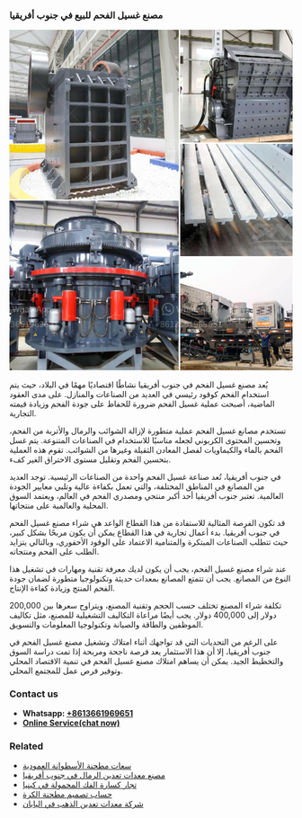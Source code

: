<h3>مصنع غسيل الفحم للبيع في جنوب أفريقيا</h3><img src='1701853630.jpg' alt=''><p>يُعد مصنع غسيل الفحم في جنوب أفريقيا نشاطًا اقتصاديًا مهمًا في البلاد، حيث يتم استخدام الفحم كوقود رئيسي في العديد من الصناعات والمنازل. على مدى العقود الماضية، أصبحت عملية غسيل الفحم ضرورة للحفاظ على جودة الفحم وزيادة قيمته التجارية.</p><p>تستخدم مصانع غسيل الفحم عملية متطورة لإزالة الشوائب والرمال والأتربة من الفحم، وتحسين المحتوى الكربوني لجعله مناسبًا للاستخدام في الصناعات المتنوعة. يتم غسل الفحم بالماء والكيماويات لفصل المعادن الثقيلة وغيرها من الشوائب. تقوم هذه العملية بتحسين الفحم وتقليل مستوى الاحتراق الغير كفء.</p><p>في جنوب أفريقيا، تُعد صناعة غسيل الفحم واحدة من الصناعات الرئيسية. توجد العديد من المصانع في المناطق المختلفة، والتي تعمل بكفاءة عالية وتلبي معايير الجودة العالمية. تعتبر جنوب أفريقيا أحد أكبر منتجي ومصدري الفحم في العالم، ويعتمد السوق المحلية والعالمية على منتجاتها.</p><p>قد تكون الفرصة المثالية للاستفادة من هذا القطاع الواعد هي شراء مصنع غسيل الفحم في جنوب أفريقيا. بدء أعمال تجارية في هذا القطاع يمكن أن يكون مربحًا بشكل كبير، حيث تتطلب الصناعات المبتكرة والمتنامية الاعتماد على الوقود الأحفوري، وبالتالي يتزايد الطلب على الفحم ومنتجاته.</p><p>عند شراء مصنع غسيل الفحم، يجب أن يكون لديك معرفة تقنية ومهارات في تشغيل هذا النوع من المصانع. يجب أن تتمتع المصانع بمعدات حديثة وتكنولوجيا متطورة لضمان جودة الفحم المنتج وزيادة كفاءة الإنتاج.</p><p>تكلفة شراء المصنع تختلف حسب الحجم وتقنية المصنع، ويتراوح سعرها بين 200,000 دولار إلى 400,000 دولار. يجب أيضًا مراعاة التكاليف التشغيلية للمصنع، مثل تكاليف الموظفين والطاقة والصيانة وتكنولوجيا المعلومات والتسويق.</p><p>على الرغم من التحديات التي قد تواجهك أثناء امتلاك وتشغيل مصنع غسيل الفحم في جنوب أفريقيا، إلا أن هذا الاستثمار يعد فرصة ناجحة ومربحة إذا تمت دراسة السوق والتخطيط الجيد. يمكن أن يساهم امتلاك مصنع غسيل الفحم في تنمية الاقتصاد المحلي وتوفير فرص عمل للمجتمع المحلي.</p><h3>Contact us</h3><ul><li><strong>Whatsapp:&nbsp;<a href="https://wa.me/8613661969651">+8613661969651</a></strong></li><li><a href="https://swt.shibang-china.com/?git&amp;zhl&amp;مصنع غسيل الفحم للبيع في جنوب أفريقيا"><strong>Online Service(chat now)</strong></a></li></ul><h3>Related</h3><ul><li><a href='سعات مطحنة الأسطوانة العمودية.md'>سعات مطحنة الأسطوانة العمودية</a></li><li><a href='مصنع معدات تعدين الرمال في جنوب أفريقيا.md'>مصنع معدات تعدين الرمال في جنوب أفريقيا</a></li><li><a href='تجار كسارة الفك المحمولة في كينيا.md'>تجار كسارة الفك المحمولة في كينيا</a></li><li><a href='حساب تصميم مطحنة الكرة.md'>حساب تصميم مطحنة الكرة</a></li><li><a href='شركة معدات تعدين الذهب في اليابان.md'>شركة معدات تعدين الذهب في اليابان</a></li></ul>